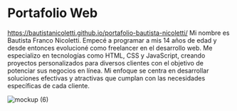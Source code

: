 # Portafolio Web
https://bautistanicoletti.github.io/portafolio-bautista-nicoletti/
Mi nombre es Bautista Franco Nicoletti. Empecé a programar a mis 14 años de edad y desde entonces evolucioné como freelancer en el desarrollo web.
Me especializo en tecnologías como HTML, CSS y JavaScript, creando proyectos personalizados para diversos clientes con el objetivo de potenciar sus negocios en línea.
Mi enfoque se centra en desarrollar soluciones efectivas y atractivas que cumplan con las necesidades específicas de cada cliente.

![mockup (6)](https://github.com/BautistaNicoletti/portafolio-bautista-nicoletti/assets/127623248/0f32e8c1-e8ce-4579-8eb9-c0290b1202f7)
